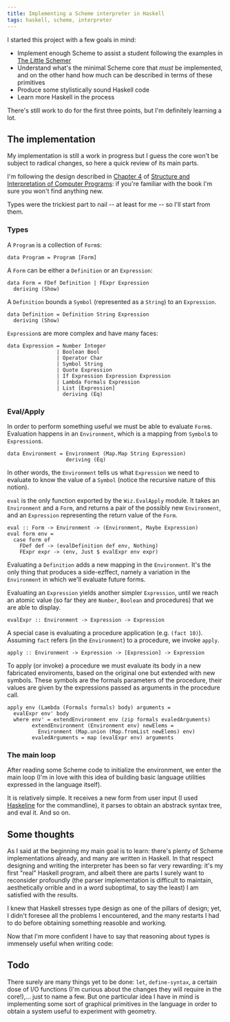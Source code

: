 ```yaml
---
title: Implementing a Scheme interpreter in Haskell
tags: haskell, scheme, interpreter
---
```


I started this project with a few goals in mind:

* Implement enough Scheme to assist a student following the
  examples in [The Little
  Schemer](https://mitpress.mit.edu/books/little-schemer)
* Understand what's the minimal Scheme core that *must* be
  implemented, and on the other hand how much can be described in
  terms of these primitives
* Produce some stylistically sound Haskell code
* Learn more Haskell in the process

There's still work to do for the first three points, but I'm
definitely learning a lot.

## The implementation

My implementation is still a work in progress but I guess the core
won't be subject to radical changes, so here a quick review of its
main parts.

I'm following the design described in [Chapter
4](https://mitpress.mit.edu/sicp/full-text/book/book-Z-H-4.html#%_toc_start)
of [Structure and Interpretation of Computer
Programs](https://mitpress.mit.edu/sicp/): if you're familiar with the
book I'm sure you won't find anything new.

Types were the trickiest part to nail -- at least for me -- so I'll
start from them.

### Types

A `Program` is a collection of `Form`s:

~~~~ {.haskell}
data Program = Program [Form]
~~~~

A `Form` can be either a `Definition` or an `Expression`:

~~~~ {.haskell}
data Form = FDef Definition | FExpr Expression
  deriving (Show)
~~~~

A `Definition` bounds a `Symbol` (represented as a `String`) to an
`Expression`.

~~~~ {.haskell}
data Definition = Definition String Expression
  deriving (Show)
~~~~

`Expression`s are more complex and have many faces:

~~~~ {.haskell}
data Expression = Number Integer
                | Boolean Bool
                | Operator Char
                | Symbol String
                | Quote Expression
                | If Expression Expression Expression
                | Lambda Formals Expression
                | List [Expression]
                  deriving (Eq)
~~~~

### Eval/Apply

In order to perform something useful we must be able to evaluate
`Form`s. Evaluation happens in an `Environment`, which is a
mapping from `Symbol`s to `Expression`s.


~~~~ {.haskell}
data Environment = Environment (Map.Map String Expression)
                   deriving (Eq)
~~~~

In other words, the `Environment` tells us
what `Expression` we need to evaluate to know the value of a `Symbol`
(notice the recursive nature of this notion).

`eval` is the only function exported by the `Wiz.EvalApply` module.
It takes an `Environment` and a `Form`, and returns a pair of the
possibly new `Environment`, and an `Expression` representing the
return value of the `Form`.

~~~~ {.haskell}
eval :: Form -> Environment -> (Environment, Maybe Expression)
eval form env =
  case form of
    FDef def -> (evalDefinition def env, Nothing)
    FExpr expr -> (env, Just $ evalExpr env expr)
~~~~

Evaluating a `Definition` adds a new mapping in the
`Environment`. It's the only thing that produces a side-ezffect,
namely a variation in the `Environment` in which we'll evaluate
future forms.

Evaluating an `Expression` yields another simpler `Expression`, until
we reach an atomic value (so far they are `Number`, `Boolean` and
procedures) that we are able to display.

~~~~ {.haskell}
evalExpr :: Environment -> Expression -> Expression
~~~~

A special case is evaluating a procedure application (e.g. `(fact
10)`).  Assuming `fact` refers (in the `Environment`) to a procedure,
we invoke `apply`.

~~~~ {.haskell}
apply :: Environment -> Expression -> [Expression] -> Expression
~~~~

To apply (or invoke) a procedure we must evaluate its body in a new
fabricated enviroments, based on the original one but extended with
new symbols. These symbols are the formals parameters of the
procedure, their values are given by the expressions passed as
arguments in the procedure call.

~~~~ {.haskell}
apply env (Lambda (Formals formals) body) arguments =
  evalExpr env' body
  where env' = extendEnvironment env (zip formals evaledArguments)
        extendEnvironment (Environment env) newElems =
          Environment (Map.union (Map.fromList newElems) env)
        evaledArguments = map (evalExpr env) arguments
~~~~

### The main loop

After reading some Scheme code to initialize the environment, we enter
the main loop (I'm in love with this idea of building basic language
utilities expressed in the language itself).

It is relatively simple. It receives a new form from user input (I
used [Haskeline](https://hackage.haskell.org/package/haskeline) for
the commandline), it parses to obtain an abstrack syntax tree, and
eval it. And so on.

## Some thoughts

As I said at the beginning my main goal is to learn: there's plenty of
Scheme implementations already, and many are written in Haskell. In
that respect designing and writing the interpreter has been so far
very rewarding: it's my first "real" Haskell program, and albeit there
are parts I surely want to reconsider profoundly (the parser
implementation is difficult to maintain, aesthetically orrible and in
a word suboptimal, to say the least) I am satisfied with the results.

I knew that Haskell stresses type design as one of the pillars of
design; yet, I didn't foresee all the problems I encountered, and the
many restarts I had to do before obtaining something reasoble and
working.

Now that I'm more confident I have to say that reasoning about types
is immensely useful when writing code: 

## Todo

There surely are many things yet to be done: `let`, `define-syntax`, a
certain dose of I/O functions (I'm curious about the changes they will
require in the core!),… just to name a few. But one particular idea
I have in mind is implementing some sort of graphical primitives in
the language in order to obtain a system useful to experiment with
geometry.
